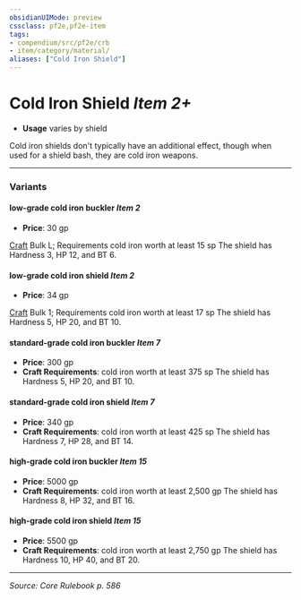 ```yaml
---
obsidianUIMode: preview
cssclass: pf2e,pf2e-item
tags:
- compendium/src/pf2e/crb
- item/category/material/
aliases: ["Cold Iron Shield"]
---
```

# Cold Iron Shield *Item 2+*  

- **Usage** varies by shield

Cold iron shields don't typically have an additional effect, though when used for a shield bash, they are cold iron weapons.

---
### Variants

#### low-grade cold iron buckler *Item 2*

- **Price**: 30 gp

[Craft](rules/actions/craft.md) Bulk L; Requirements cold iron worth at least 15 sp The shield has Hardness 3, HP 12, and BT 6.

#### low-grade cold iron shield *Item 2*

- **Price**: 34 gp

[Craft](rules/actions/craft.md) Bulk 1; Requirements cold iron worth at least 17 sp The shield has Hardness 5, HP 20, and BT 10.

#### standard-grade cold iron buckler *Item 7*

- **Price**: 300 gp
- **Craft Requirements**: cold iron worth at least 375 sp The shield has Hardness 5, HP 20, and BT 10.

#### standard-grade cold iron shield *Item 7*

- **Price**: 340 gp
- **Craft Requirements**: cold iron worth at least 425 sp The shield has Hardness 7, HP 28, and BT 14.

#### high-grade cold iron buckler *Item 15*

- **Price**: 5000 gp
- **Craft Requirements**: cold iron worth at least 2,500 gp The shield has Hardness 8, HP 32, and BT 16.

#### high-grade cold iron shield *Item 15*

- **Price**: 5500 gp
- **Craft Requirements**: cold iron worth at least 2,750 gp The shield has Hardness 10, HP 40, and BT 20.

---
*Source: Core Rulebook p. 586*